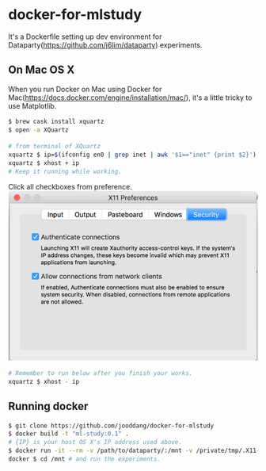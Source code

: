 # docker-for-mlstudy

It's a Dockerfile setting up dev environment for Dataparty(https://github.com/j6lim/dataparty) experiments. 

## On Mac OS X
When you run Docker on Mac using Docker for Mac(https://docs.docker.com/engine/installation/mac/), it's a little tricky to use Matplotlib.

```bash
$ brew cask install xquartz
$ open -a XQuartz

# from terminal of XQuartz
xquartz $ ip=$(ifconfig en0 | grep inet | awk '$1=="inet" {print $2}')
xquartz $ xhost + ip
# Keep it running while working.
```
Click all checkboxes from preference.
![](xquartz.png)

```bash
# Remember to run below after you finish your works.
xquartz $ xhost - ip
```


## Running docker
```bash
$ git clone https://github.com/jooddang/docker-for-mlstudy
$ docker build -t "ml-study:0.1" .
# {IP} is your host OS X's IP address used above.
$ docker run -it --rm -v /path/to/dataparty/:/mnt -v /private/tmp/.X11-unix:/tmp/.X11-unix -e DISPLAY={IP}:0 ml-study:0.1
docker $ cd /mnt # and run the experiments.
```
